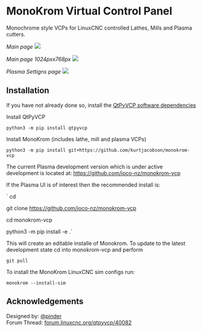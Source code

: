 # MonoKrom Virtual Control Panel

Monochrome style VCPs for LinuxCNC controlled Lathes, Mills and Plasma cutters.

*Main page*
![](docs/images/Web19201.png)

*Main page 1024pxx768px*
![](docs/images/screenshot.png)


*Plasma Settigns page*
![](docs/images/screenshot-1.png)

## Installation

If you have not already done so, install the [QtPyVCP software dependencies](http://www.qtpyvcp.com/install/prerequisites.html#software-dependencies)

Install QtPyVCP

`python3 -m pip install qtpyvcp`

Install MonoKrom (includes lathe, mill and plasma VCPs)

`python3 -m pip install git+https://github.com/kurtjacobson/monokrom-vcp`


The current Plasma development version which is under active development is located at:
https://github.com/joco-nz/monokrom-vcp

If the Plasma UI is of interest then the recommended install is:

`
cd <directory where you want to have the git cloned repo>

git clone https://github.com/joco-nz/monokrom-vcp

cd monokrom-vcp

python3 -m pip install -e .`

This will create an editable installe of Monokrom.  To update to the latest development state cd into monokrom-vcp and perform

`git pull`


To install the MonoKrom LinuxCNC sim configs run:

`monokrom --install-sim`


## Acknowledgements

Designed by: [@pinder](https://forum.linuxcnc.org/cb-profile/pinder)  
Forum Thread: [forum.linuxcnc.org/qtpyvcp/40082](https://forum.linuxcnc.org/qtpyvcp/40082)
